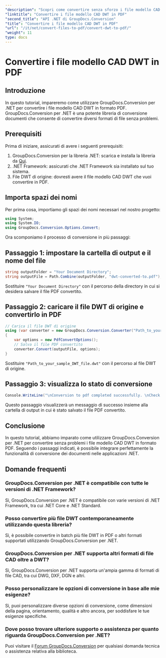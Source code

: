 ```yaml
---
"description": "Scopri come convertire senza sforzo i file modello CAD DWT in formato PDF utilizzando GroupDocs.Conversion per .NET."
"linktitle": "Convertire i file modello CAD DWT in PDF"
"second_title": "API .NET di GroupDocs.Conversion"
"title": "Convertire i file modello CAD DWT in PDF"
"url": "/it/net/convert-files-to-pdf/convert-dwt-to-pdf/"
"weight": 11
type: docs
---
```

# Convertire i file modello CAD DWT in PDF

## Introduzione
In questo tutorial, impareremo come utilizzare GroupDocs.Conversion per .NET per convertire i file modello CAD DWT in formato PDF. GroupDocs.Conversion per .NET è una potente libreria di conversione documenti che consente di convertire diversi formati di file senza problemi.
## Prerequisiti
Prima di iniziare, assicurati di avere i seguenti prerequisiti:
1. GroupDocs.Conversion per la libreria .NET: scarica e installa la libreria da [Qui](https://releases.groupdocs.com/conversion/net/).
2. .NET Framework: assicurati che .NET Framework sia installato sul tuo sistema.
3. File DWT di origine: dovresti avere il file modello CAD DWT che vuoi convertire in PDF.

## Importa spazi dei nomi
Per prima cosa, importiamo gli spazi dei nomi necessari nel nostro progetto:
```csharp
using System;
using System.IO;
using GroupDocs.Conversion.Options.Convert;
```
Ora scomponiamo il processo di conversione in più passaggi:
## Passaggio 1: impostare la cartella di output e il nome del file
```csharp
string outputFolder = "Your Document Directory";
string outputFile = Path.Combine(outputFolder, "dwt-converted-to.pdf");
```
Sostituire `"Your Document Directory"` con il percorso della directory in cui si desidera salvare il file PDF convertito.
## Passaggio 2: caricare il file DWT di origine e convertirlo in PDF
```csharp
// Carica il file DWT di origine
using (var converter = new GroupDocs.Conversion.Converter("Path_to_your_sample_DWT_file.dwt"))
{
    var options = new PdfConvertOptions();
    // Salva il file PDF convertito
    converter.Convert(outputFile, options);
}
```
Sostituire `"Path_to_your_sample_DWT_file.dwt"` con il percorso al file DWT di origine.
## Passaggio 3: visualizza lo stato di conversione
```csharp
Console.WriteLine("\nConversion to pdf completed successfully. \nCheck output in {0}", outputFolder);
```
Questo passaggio visualizzerà un messaggio di successo insieme alla cartella di output in cui è stato salvato il file PDF convertito.

## Conclusione
In questo tutorial, abbiamo imparato come utilizzare GroupDocs.Conversion per .NET per convertire senza problemi i file modello CAD DWT in formato PDF. Seguendo i passaggi indicati, è possibile integrare perfettamente la funzionalità di conversione dei documenti nelle applicazioni .NET.
## Domande frequenti
### GroupDocs.Conversion per .NET è compatibile con tutte le versioni di .NET Framework?
Sì, GroupDocs.Conversion per .NET è compatibile con varie versioni di .NET Framework, tra cui .NET Core e .NET Standard.
### Posso convertire più file DWT contemporaneamente utilizzando questa libreria?
Sì, è possibile convertire in batch più file DWT in PDF o altri formati supportati utilizzando GroupDocs.Conversion per .NET.
### GroupDocs.Conversion per .NET supporta altri formati di file CAD oltre a DWT?
Sì, GroupDocs.Conversion per .NET supporta un'ampia gamma di formati di file CAD, tra cui DWG, DXF, DGN e altri.
### Posso personalizzare le opzioni di conversione in base alle mie esigenze?
Sì, puoi personalizzare diverse opzioni di conversione, come dimensioni della pagina, orientamento, qualità e altro ancora, per soddisfare le tue esigenze specifiche.
### Dove posso trovare ulteriore supporto o assistenza per quanto riguarda GroupDocs.Conversion per .NET?
Puoi visitare il [Forum GroupDocs.Conversion](https://forum.groupdocs.com/c/conversion/11) per qualsiasi domanda tecnica o assistenza relativa alla biblioteca.